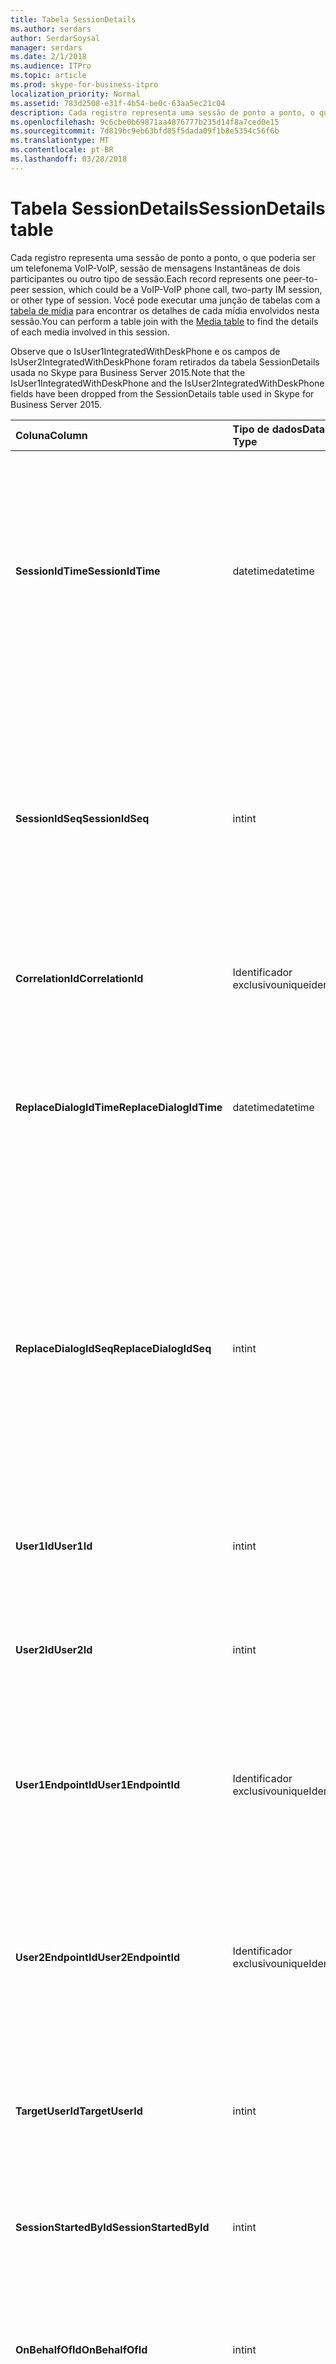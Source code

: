 ```yaml
---
title: Tabela SessionDetails
ms.author: serdars
author: SerdarSoysal
manager: serdars
ms.date: 2/1/2018
ms.audience: ITPro
ms.topic: article
ms.prod: skype-for-business-itpro
localization_priority: Normal
ms.assetid: 783d2508-e31f-4b54-be0c-63aa5ec21c04
description: Cada registro representa uma sessão de ponto a ponto, o que poderia ser um telefonema VoIP-VoIP, sessão de mensagens Instantâneas de dois participantes ou outro tipo de sessão. Você pode executar uma junção de tabelas com a tabela de mídia para encontrar os detalhes de cada mídia envolvidos nesta sessão.
ms.openlocfilehash: 9c6cbe0b69871aa4876777b235d14f8a7ced0e15
ms.sourcegitcommit: 7d819bc9eb63bfd85f5dada09f1b8e5354c56f6b
ms.translationtype: MT
ms.contentlocale: pt-BR
ms.lasthandoff: 03/28/2018
---
```

# <a name="sessiondetails-table"></a><span data-ttu-id="9aeee-104">Tabela SessionDetails</span><span class="sxs-lookup"><span data-stu-id="9aeee-104">SessionDetails table</span></span>
 
<span data-ttu-id="9aeee-105">Cada registro representa uma sessão de ponto a ponto, o que poderia ser um telefonema VoIP-VoIP, sessão de mensagens Instantâneas de dois participantes ou outro tipo de sessão.</span><span class="sxs-lookup"><span data-stu-id="9aeee-105">Each record represents one peer-to-peer session, which could be a VoIP-VoIP phone call, two-party IM session, or other type of session.</span></span> <span data-ttu-id="9aeee-106">Você pode executar uma junção de tabelas com a [tabela de mídia](media.md) para encontrar os detalhes de cada mídia envolvidos nesta sessão.</span><span class="sxs-lookup"><span data-stu-id="9aeee-106">You can perform a table join with the [Media table](media.md) to find the details of each media involved in this session.</span></span>
  
<span data-ttu-id="9aeee-107">Observe que o IsUser1IntegratedWithDeskPhone e os campos de IsUser2IntegratedWithDeskPhone foram retirados da tabela SessionDetails usada no Skype para Business Server 2015.</span><span class="sxs-lookup"><span data-stu-id="9aeee-107">Note that the IsUser1IntegratedWithDeskPhone and the IsUser2IntegratedWithDeskPhone fields have been dropped from the SessionDetails table used in Skype for Business Server 2015.</span></span>
  
|<span data-ttu-id="9aeee-108">**Coluna**</span><span class="sxs-lookup"><span data-stu-id="9aeee-108">**Column**</span></span>|<span data-ttu-id="9aeee-109">**Tipo de dados**</span><span class="sxs-lookup"><span data-stu-id="9aeee-109">**Data Type**</span></span>|<span data-ttu-id="9aeee-110">**Índice de chaves /**</span><span class="sxs-lookup"><span data-stu-id="9aeee-110">**Key/Index**</span></span>|<span data-ttu-id="9aeee-111">**Detalhes**</span><span class="sxs-lookup"><span data-stu-id="9aeee-111">**Details**</span></span>|
|:-----|:-----|:-----|:-----|
|<span data-ttu-id="9aeee-112">**SessionIdTime**</span><span class="sxs-lookup"><span data-stu-id="9aeee-112">**SessionIdTime**</span></span> <br/> |<span data-ttu-id="9aeee-113">datetime</span><span class="sxs-lookup"><span data-stu-id="9aeee-113">datetime</span></span>  <br/> |<span data-ttu-id="9aeee-114">Primária, estrangeira</span><span class="sxs-lookup"><span data-stu-id="9aeee-114">Primary, Foreign</span></span>  <br/> |<span data-ttu-id="9aeee-115">Hora da solicitação de sessão.</span><span class="sxs-lookup"><span data-stu-id="9aeee-115">Time of session request.</span></span> <span data-ttu-id="9aeee-116">Usado em conjunto com **SessionIdSeq** para identificar exclusivamente uma sessão.</span><span class="sxs-lookup"><span data-stu-id="9aeee-116">Used in conjunction with **SessionIdSeq** to uniquely identify a session.</span></span> <span data-ttu-id="9aeee-117">Consulte a [tabela no Skype para Business Server 2015 de diálogos](dialogs.md) para obter mais informações.</span><span class="sxs-lookup"><span data-stu-id="9aeee-117">See the [Dialogs table in Skype for Business Server 2015](dialogs.md) for more information.</span></span> <br/> |
|<span data-ttu-id="9aeee-118">**SessionIdSeq**</span><span class="sxs-lookup"><span data-stu-id="9aeee-118">**SessionIdSeq**</span></span> <br/> |<span data-ttu-id="9aeee-119">int</span><span class="sxs-lookup"><span data-stu-id="9aeee-119">int</span></span>  <br/> |<span data-ttu-id="9aeee-120">Primária, estrangeira</span><span class="sxs-lookup"><span data-stu-id="9aeee-120">Primary, Foreign</span></span>  <br/> |<span data-ttu-id="9aeee-121">Número de identificação para identificar a sessão.</span><span class="sxs-lookup"><span data-stu-id="9aeee-121">ID number to identify the session.</span></span> <span data-ttu-id="9aeee-122">Usado em conjunto com **SessionIdTime** para identificar exclusivamente um session.\*, consulte a [tabela no Skype para Business Server 2015 de diálogos](dialogs.md) para obter mais informações.</span><span class="sxs-lookup"><span data-stu-id="9aeee-122">Used in conjunction with **SessionIdTime** to uniquely identify a session.\* See the [Dialogs table in Skype for Business Server 2015](dialogs.md) for more information.</span></span> <br/> |
|<span data-ttu-id="9aeee-123">**CorrelationId**</span><span class="sxs-lookup"><span data-stu-id="9aeee-123">**CorrelationId**</span></span> <br/> |<span data-ttu-id="9aeee-124">Identificador exclusivo</span><span class="sxs-lookup"><span data-stu-id="9aeee-124">uniqueidentifier</span></span>  <br/> ||<span data-ttu-id="9aeee-125">Um GUID para correlacionar múltiplas sessões.</span><span class="sxs-lookup"><span data-stu-id="9aeee-125">A GUID to correlate multiple sessions.</span></span>  <br/> |
|<span data-ttu-id="9aeee-126">**ReplaceDialogIdTime**</span><span class="sxs-lookup"><span data-stu-id="9aeee-126">**ReplaceDialogIdTime**</span></span> <br/> |<span data-ttu-id="9aeee-127">datetime</span><span class="sxs-lookup"><span data-stu-id="9aeee-127">datetime</span></span>  <br/> |<span data-ttu-id="9aeee-128">Externa</span><span class="sxs-lookup"><span data-stu-id="9aeee-128">Foreign</span></span>  <br/> |<span data-ttu-id="9aeee-129">Número de identificação para identificar a caixa de diálogo que foi substituída pela sessão atual.</span><span class="sxs-lookup"><span data-stu-id="9aeee-129">ID number to identify the dialog which was replaced by current session.</span></span> <span data-ttu-id="9aeee-130">Consulte a [tabela no Skype para Business Server 2015 de diálogos](dialogs.md) para obter mais informações.</span><span class="sxs-lookup"><span data-stu-id="9aeee-130">See the [Dialogs table in Skype for Business Server 2015](dialogs.md) for more information.</span></span> <br/> |
|<span data-ttu-id="9aeee-131">**ReplaceDialogIdSeq**</span><span class="sxs-lookup"><span data-stu-id="9aeee-131">**ReplaceDialogIdSeq**</span></span> <br/> |<span data-ttu-id="9aeee-132">int</span><span class="sxs-lookup"><span data-stu-id="9aeee-132">int</span></span>  <br/> |<span data-ttu-id="9aeee-133">Externa</span><span class="sxs-lookup"><span data-stu-id="9aeee-133">Foreign</span></span>  <br/> |<span data-ttu-id="9aeee-134">Número de identificação para identificar a sessão.</span><span class="sxs-lookup"><span data-stu-id="9aeee-134">ID number to identify the session.</span></span> <span data-ttu-id="9aeee-135">Usado em conjunto com **ReplacesDialogIdTime** para identificar exclusivamente uma sessão que foi substituída por esta sessão.</span><span class="sxs-lookup"><span data-stu-id="9aeee-135">Used in conjunction with **ReplacesDialogIdTime** to uniquely identify a session that is replaced by this session.</span></span> <span data-ttu-id="9aeee-136">Consulte a [tabela no Skype para Business Server 2015 de diálogos](dialogs.md) para obter mais informações.</span><span class="sxs-lookup"><span data-stu-id="9aeee-136">See the [Dialogs table in Skype for Business Server 2015](dialogs.md) for more information.</span></span> <br/> |
|<span data-ttu-id="9aeee-137">**User1Id**</span><span class="sxs-lookup"><span data-stu-id="9aeee-137">**User1Id**</span></span> <br/> |<span data-ttu-id="9aeee-138">int</span><span class="sxs-lookup"><span data-stu-id="9aeee-138">int</span></span>  <br/> |<span data-ttu-id="9aeee-139">Externa</span><span class="sxs-lookup"><span data-stu-id="9aeee-139">Foreign</span></span>  <br/> |<span data-ttu-id="9aeee-140">ID de um usuário na sessão.</span><span class="sxs-lookup"><span data-stu-id="9aeee-140">ID of one user in the session.</span></span> <span data-ttu-id="9aeee-141">Consulte a [tabela de usuários](users.md) para obter mais informações.</span><span class="sxs-lookup"><span data-stu-id="9aeee-141">See the [Users table](users.md) for more information.</span></span> <br/> |
|<span data-ttu-id="9aeee-142">**User2Id**</span><span class="sxs-lookup"><span data-stu-id="9aeee-142">**User2Id**</span></span> <br/> |<span data-ttu-id="9aeee-143">int</span><span class="sxs-lookup"><span data-stu-id="9aeee-143">int</span></span>  <br/> |<span data-ttu-id="9aeee-144">Externa</span><span class="sxs-lookup"><span data-stu-id="9aeee-144">Foreign</span></span>  <br/> |<span data-ttu-id="9aeee-145">ID do usuário na sessão.</span><span class="sxs-lookup"><span data-stu-id="9aeee-145">ID of the other user in the session.</span></span> <span data-ttu-id="9aeee-146">Consulte a [tabela de usuários](users.md) para obter mais informações.</span><span class="sxs-lookup"><span data-stu-id="9aeee-146">See the [Users table](users.md) for more information.</span></span> <br/> |
|<span data-ttu-id="9aeee-147">**User1EndpointId**</span><span class="sxs-lookup"><span data-stu-id="9aeee-147">**User1EndpointId**</span></span> <br/> |<span data-ttu-id="9aeee-148">Identificador exclusivo</span><span class="sxs-lookup"><span data-stu-id="9aeee-148">uniqueIdentifier</span></span>  <br/> ||<span data-ttu-id="9aeee-149">GUID que identifica o ponto de extremidade usado pelo primeiro usuário na sessão.</span><span class="sxs-lookup"><span data-stu-id="9aeee-149">GUID that identifies the endpoint used by the first user in the session.</span></span>  <br/> <span data-ttu-id="9aeee-150">Este campo foi introduzido no Microsoft Lync Server 2013.</span><span class="sxs-lookup"><span data-stu-id="9aeee-150">This field was introduced in Microsoft Lync Server 2013.</span></span>  <br/> |
|<span data-ttu-id="9aeee-151">**User2EndpointId**</span><span class="sxs-lookup"><span data-stu-id="9aeee-151">**User2EndpointId**</span></span> <br/> |<span data-ttu-id="9aeee-152">Identificador exclusivo</span><span class="sxs-lookup"><span data-stu-id="9aeee-152">uniqueIdentifier</span></span>  <br/> ||<span data-ttu-id="9aeee-153">GUID que identifica o ponto de extremidade usado pelo segundo usuário na sessão.</span><span class="sxs-lookup"><span data-stu-id="9aeee-153">GUID that identifies the endpoint used by the second user in the session.</span></span>  <br/> <span data-ttu-id="9aeee-154">Este campo foi introduzido no Microsoft Lync Server 2013.</span><span class="sxs-lookup"><span data-stu-id="9aeee-154">This field was introduced in Microsoft Lync Server 2013.</span></span>  <br/> |
|<span data-ttu-id="9aeee-155">**TargetUserId**</span><span class="sxs-lookup"><span data-stu-id="9aeee-155">**TargetUserId**</span></span> <br/> |<span data-ttu-id="9aeee-156">int</span><span class="sxs-lookup"><span data-stu-id="9aeee-156">int</span></span>  <br/> |<span data-ttu-id="9aeee-157">Externa</span><span class="sxs-lookup"><span data-stu-id="9aeee-157">Foreign</span></span>  <br/> |<span data-ttu-id="9aeee-158">URI do usuário na solicitação SIP original.</span><span class="sxs-lookup"><span data-stu-id="9aeee-158">The original To user URI in the SIP request.</span></span> <span data-ttu-id="9aeee-159">Consulte a [tabela de usuários](users.md) para obter mais informações.</span><span class="sxs-lookup"><span data-stu-id="9aeee-159">see the [Users table](users.md) for more information.</span></span> <br/> |
|<span data-ttu-id="9aeee-160">**SessionStartedById**</span><span class="sxs-lookup"><span data-stu-id="9aeee-160">**SessionStartedById**</span></span> <br/> |<span data-ttu-id="9aeee-161">int</span><span class="sxs-lookup"><span data-stu-id="9aeee-161">int</span></span>  <br/> |<span data-ttu-id="9aeee-162">Externa</span><span class="sxs-lookup"><span data-stu-id="9aeee-162">Foreign</span></span>  <br/> |<span data-ttu-id="9aeee-163">ID do usuário que iniciou a sessão.</span><span class="sxs-lookup"><span data-stu-id="9aeee-163">ID of the user who started the session.</span></span> <span data-ttu-id="9aeee-164">Consulte a [tabela de usuários](users.md) para obter mais informações.</span><span class="sxs-lookup"><span data-stu-id="9aeee-164">See the [Users table](users.md) for more information.</span></span> <br/> |
|<span data-ttu-id="9aeee-165">**OnBehalfOfId**</span><span class="sxs-lookup"><span data-stu-id="9aeee-165">**OnBehalfOfId**</span></span> <br/> |<span data-ttu-id="9aeee-166">int</span><span class="sxs-lookup"><span data-stu-id="9aeee-166">int</span></span>  <br/> |<span data-ttu-id="9aeee-167">Externa</span><span class="sxs-lookup"><span data-stu-id="9aeee-167">Foreign</span></span>  <br/> |<span data-ttu-id="9aeee-168">Indica a identificação do usuário do que o chamador está em nome.</span><span class="sxs-lookup"><span data-stu-id="9aeee-168">Indicates the ID of the user of who the caller is on behalf.</span></span> <span data-ttu-id="9aeee-169">Consulte a [tabela de usuários](users.md) para obter mais informações.</span><span class="sxs-lookup"><span data-stu-id="9aeee-169">See the [Users table](users.md) for more information.</span></span> <br/> |
|<span data-ttu-id="9aeee-170">**ReferredById**</span><span class="sxs-lookup"><span data-stu-id="9aeee-170">**ReferredById**</span></span> <br/> |<span data-ttu-id="9aeee-171">int</span><span class="sxs-lookup"><span data-stu-id="9aeee-171">int</span></span>  <br/> |<span data-ttu-id="9aeee-172">Externa</span><span class="sxs-lookup"><span data-stu-id="9aeee-172">Foreign</span></span>  <br/> |<span data-ttu-id="9aeee-173">ID do usuário por que a chamada é conhecida.</span><span class="sxs-lookup"><span data-stu-id="9aeee-173">ID of the user by who the call is referred.</span></span> <span data-ttu-id="9aeee-174">Consulte a [tabela de usuários](users.md) para obter mais informações.</span><span class="sxs-lookup"><span data-stu-id="9aeee-174">See the [Users table](users.md) for more information.</span></span> <br/> |
|<span data-ttu-id="9aeee-175">**ServerId**</span><span class="sxs-lookup"><span data-stu-id="9aeee-175">**ServerId**</span></span> <br/> |<span data-ttu-id="9aeee-176">int</span><span class="sxs-lookup"><span data-stu-id="9aeee-176">int</span></span>  <br/> |<span data-ttu-id="9aeee-177">Externa</span><span class="sxs-lookup"><span data-stu-id="9aeee-177">Foreign</span></span>  <br/> |<span data-ttu-id="9aeee-178">ID do servidor de front-end usado nesta sessão.</span><span class="sxs-lookup"><span data-stu-id="9aeee-178">ID of the front-end server used for this session.</span></span> <span data-ttu-id="9aeee-179">Consulte a [tabela de servidores](servers.md) para obter mais informações.</span><span class="sxs-lookup"><span data-stu-id="9aeee-179">See the [Servers table](servers.md) for more information.</span></span> <br/> |
|<span data-ttu-id="9aeee-180">**PoolId**</span><span class="sxs-lookup"><span data-stu-id="9aeee-180">**PoolId**</span></span> <br/> |<span data-ttu-id="9aeee-181">int</span><span class="sxs-lookup"><span data-stu-id="9aeee-181">int</span></span>  <br/> |<span data-ttu-id="9aeee-182">Externa</span><span class="sxs-lookup"><span data-stu-id="9aeee-182">Foreign</span></span>  <br/> |<span data-ttu-id="9aeee-183">ID do pool no qual a sessão foi capturada.</span><span class="sxs-lookup"><span data-stu-id="9aeee-183">ID of the pool in which the session was captured.</span></span> <span data-ttu-id="9aeee-184">Consulte a [tabela de Pools](pools.md) para obter mais informações.</span><span class="sxs-lookup"><span data-stu-id="9aeee-184">See the [Pools table](pools.md) for more information.</span></span> <br/> |
|<span data-ttu-id="9aeee-185">**ContentTypeID**</span><span class="sxs-lookup"><span data-stu-id="9aeee-185">**ContentTypeID**</span></span> <br/> |<span data-ttu-id="9aeee-186">int</span><span class="sxs-lookup"><span data-stu-id="9aeee-186">int</span></span>  <br/> |<span data-ttu-id="9aeee-187">Externa</span><span class="sxs-lookup"><span data-stu-id="9aeee-187">Foreign</span></span>  <br/> |<span data-ttu-id="9aeee-188">Tipo de conteúdo usado na sessão.</span><span class="sxs-lookup"><span data-stu-id="9aeee-188">Content type used in the session.</span></span> <span data-ttu-id="9aeee-189">Consulte a [tabela ContentTypes Skype para Business Server 2015](contenttypes.md) para obter mais informações.</span><span class="sxs-lookup"><span data-stu-id="9aeee-189">See the [ContentTypes table in Skype for Business Server 2015](contenttypes.md) for more information.</span></span> <br/> |
|<span data-ttu-id="9aeee-190">**User1ClientVerId**</span><span class="sxs-lookup"><span data-stu-id="9aeee-190">**User1ClientVerId**</span></span> <br/> |<span data-ttu-id="9aeee-191">int</span><span class="sxs-lookup"><span data-stu-id="9aeee-191">int</span></span>  <br/> |<span data-ttu-id="9aeee-192">Externa</span><span class="sxs-lookup"><span data-stu-id="9aeee-192">Foreign</span></span>  <br/> |<span data-ttu-id="9aeee-193">Versão do cliente usado pelo Usuário1.</span><span class="sxs-lookup"><span data-stu-id="9aeee-193">Client version used by User1.</span></span> <span data-ttu-id="9aeee-194">Consulte a [tabela ClientVersions Skype para Business Server 2015](clientversions.md) para obter mais informações.</span><span class="sxs-lookup"><span data-stu-id="9aeee-194">See the [ClientVersions table in Skype for Business Server 2015](clientversions.md) for more information.</span></span> <br/> |
|<span data-ttu-id="9aeee-195">**User2ClientVerId**</span><span class="sxs-lookup"><span data-stu-id="9aeee-195">**User2ClientVerId**</span></span> <br/> |<span data-ttu-id="9aeee-196">int</span><span class="sxs-lookup"><span data-stu-id="9aeee-196">int</span></span>  <br/> |<span data-ttu-id="9aeee-197">Externa</span><span class="sxs-lookup"><span data-stu-id="9aeee-197">Foreign</span></span>  <br/> |<span data-ttu-id="9aeee-198">Versão do cliente usado pelo Usuário2.</span><span class="sxs-lookup"><span data-stu-id="9aeee-198">Client version used by User2.</span></span> <span data-ttu-id="9aeee-199">Consulte a [tabela ClientVersions Skype para Business Server 2015](clientversions.md) para obter mais informações.</span><span class="sxs-lookup"><span data-stu-id="9aeee-199">See the [ClientVersions table in Skype for Business Server 2015](clientversions.md) for more information.</span></span> <br/> |
|<span data-ttu-id="9aeee-200">**User1EdgeServerid**</span><span class="sxs-lookup"><span data-stu-id="9aeee-200">**User1EdgeServerid**</span></span> <br/> |<span data-ttu-id="9aeee-201">int</span><span class="sxs-lookup"><span data-stu-id="9aeee-201">int</span></span>  <br/> |<span data-ttu-id="9aeee-202">Externa</span><span class="sxs-lookup"><span data-stu-id="9aeee-202">Foreign</span></span>  <br/> |<span data-ttu-id="9aeee-203">Servidor de borda usado pelo Usuário1.</span><span class="sxs-lookup"><span data-stu-id="9aeee-203">Edge Server used by User1.</span></span> <span data-ttu-id="9aeee-204">Consulte a [tabela EdgeServers no Skype para Business Server 2015](edgeservers.md) para obter mais informações.</span><span class="sxs-lookup"><span data-stu-id="9aeee-204">See the [EdgeServers table in Skype for Business Server 2015](edgeservers.md) for more information.</span></span> <br/> |
|<span data-ttu-id="9aeee-205">**User2EdgeServerid**</span><span class="sxs-lookup"><span data-stu-id="9aeee-205">**User2EdgeServerid**</span></span> <br/> |<span data-ttu-id="9aeee-206">int</span><span class="sxs-lookup"><span data-stu-id="9aeee-206">int</span></span>  <br/> |<span data-ttu-id="9aeee-207">Externa</span><span class="sxs-lookup"><span data-stu-id="9aeee-207">Foreign</span></span>  <br/> |<span data-ttu-id="9aeee-208">Servidor de borda usado pelo Usuário2.</span><span class="sxs-lookup"><span data-stu-id="9aeee-208">Edge Server used by User2.</span></span> <span data-ttu-id="9aeee-209">Consulte a [tabela EdgeServers no Skype para Business Server 2015](edgeservers.md) para obter mais informações.</span><span class="sxs-lookup"><span data-stu-id="9aeee-209">See the [EdgeServers table in Skype for Business Server 2015](edgeservers.md) for more information.</span></span> <br/> |
|<span data-ttu-id="9aeee-210">**IsUser1Internal**</span><span class="sxs-lookup"><span data-stu-id="9aeee-210">**IsUser1Internal**</span></span> <br/> |<span data-ttu-id="9aeee-211">bit</span><span class="sxs-lookup"><span data-stu-id="9aeee-211">bit</span></span>  <br/> ||<span data-ttu-id="9aeee-212">Se o Usuário1 está conectado internamente ou não.</span><span class="sxs-lookup"><span data-stu-id="9aeee-212">Whether User1 is logged on from internal or not.</span></span>  <br/> |
|<span data-ttu-id="9aeee-213">**IsUser2Internal**</span><span class="sxs-lookup"><span data-stu-id="9aeee-213">**IsUser2Internal**</span></span> <br/> |<span data-ttu-id="9aeee-214">bit</span><span class="sxs-lookup"><span data-stu-id="9aeee-214">bit</span></span>  <br/> ||<span data-ttu-id="9aeee-215">Se o Usuário2 está conectado internamente ou não.</span><span class="sxs-lookup"><span data-stu-id="9aeee-215">Whether User2 is logged on from internal or not.</span></span>  <br/> |
|<span data-ttu-id="9aeee-216">**InviteTime**</span><span class="sxs-lookup"><span data-stu-id="9aeee-216">**InviteTime**</span></span> <br/> |<span data-ttu-id="9aeee-217">datetime</span><span class="sxs-lookup"><span data-stu-id="9aeee-217">datetime</span></span>  <br/> ||<span data-ttu-id="9aeee-218">A hora da primeira solicitação INVITE.</span><span class="sxs-lookup"><span data-stu-id="9aeee-218">The time of the first INVITE request.</span></span> <span data-ttu-id="9aeee-219">Normalmente, este campo é preenchido pelos dados gerados a partir da mensagem de convite inicial da sessão.</span><span class="sxs-lookup"><span data-stu-id="9aeee-219">This field is typically populated by data generated from the initial INVITE message in the session.</span></span> <span data-ttu-id="9aeee-220">Se não houver nenhuma mensagem CONVIDAR o campo é preenchido com a data e hora da primeira relevante mensagem SIP (BYE, cancelar, mensagem ou INFO).</span><span class="sxs-lookup"><span data-stu-id="9aeee-220">If there is no INVITE message then the field is populated with the date and time of the first relevant SIP message (BYE, CANCEL, MESSAGE, or INFO).</span></span> <span data-ttu-id="9aeee-221">Normalmente, este campo é preenchido pelos dados gerados a partir da mensagem de convite inicial da sessão.</span><span class="sxs-lookup"><span data-stu-id="9aeee-221">This field is typically populated by data generated from the initial INVITE message in the session.</span></span> <span data-ttu-id="9aeee-222">Se não houver nenhuma mensagem CONVIDAR o campo é preenchido com a data e hora da primeira relevante mensagem SIP (BYE, cancelar, mensagem ou INFO).</span><span class="sxs-lookup"><span data-stu-id="9aeee-222">If there is no INVITE message then the field is populated with the date and time of the first relevant SIP message (BYE, CANCEL, MESSAGE, or INFO).</span></span>  <br/> |
|<span data-ttu-id="9aeee-223">**ResponseTime**</span><span class="sxs-lookup"><span data-stu-id="9aeee-223">**ResponseTime**</span></span> <br/> |<span data-ttu-id="9aeee-224">datetime</span><span class="sxs-lookup"><span data-stu-id="9aeee-224">datetime</span></span>  <br/> ||<span data-ttu-id="9aeee-225">A hora da resposta à mensagem INVITE primeira.</span><span class="sxs-lookup"><span data-stu-id="9aeee-225">The time of the response to the first INVITE message.</span></span> <span data-ttu-id="9aeee-226">Normalmente, este campo é preenchido pelos dados gerados a partir da mensagem de convite inicial da sessão.</span><span class="sxs-lookup"><span data-stu-id="9aeee-226">This field is typically populated by data generated from the initial INVITE message in the session.</span></span> <span data-ttu-id="9aeee-227">Se não houver nenhuma mensagem CONVIDAR o campo é preenchido com a data e hora da primeira relevante mensagem SIP (BYE, cancelar, mensagem ou INFO).</span><span class="sxs-lookup"><span data-stu-id="9aeee-227">If there is no INVITE message then the field is populated with the date and time of the first relevant SIP message (BYE, CANCEL, MESSAGE, or INFO).</span></span>  <br/> |
|<span data-ttu-id="9aeee-228">**ResponseCode**</span><span class="sxs-lookup"><span data-stu-id="9aeee-228">**ResponseCode**</span></span> <br/> |<span data-ttu-id="9aeee-229">int</span><span class="sxs-lookup"><span data-stu-id="9aeee-229">int</span></span>  <br/> ||<span data-ttu-id="9aeee-230">Código de resposta SIP para o convite de sessão.</span><span class="sxs-lookup"><span data-stu-id="9aeee-230">SIP response code to the session invitation.</span></span> <span data-ttu-id="9aeee-231">Normalmente, este campo é preenchido pelos dados gerados a partir da mensagem de convite inicial da sessão.</span><span class="sxs-lookup"><span data-stu-id="9aeee-231">This field is typically populated by data generated from the initial INVITE message in the session.</span></span> <span data-ttu-id="9aeee-232">Se não houver nenhuma mensagem CONVIDAR o campo é preenchido com a data e hora da primeira relevante mensagem SIP (BYE, cancelar, mensagem ou INFO).</span><span class="sxs-lookup"><span data-stu-id="9aeee-232">If there is no INVITE message then the field is populated with the date and time of the first relevant SIP message (BYE, CANCEL, MESSAGE, or INFO).</span></span>  <br/> |
|<span data-ttu-id="9aeee-233">**DiagnosticId**</span><span class="sxs-lookup"><span data-stu-id="9aeee-233">**DiagnosticId**</span></span> <br/> |<span data-ttu-id="9aeee-234">int</span><span class="sxs-lookup"><span data-stu-id="9aeee-234">int</span></span>  <br/> ||<span data-ttu-id="9aeee-235">ID de diagnóstico capturado do cabeçalho SIP.</span><span class="sxs-lookup"><span data-stu-id="9aeee-235">Diagnostic ID captured from SIP header.</span></span>  <br/> |
|<span data-ttu-id="9aeee-236">**CallPriority**</span><span class="sxs-lookup"><span data-stu-id="9aeee-236">**CallPriority**</span></span> <br/> |<span data-ttu-id="9aeee-237">int</span><span class="sxs-lookup"><span data-stu-id="9aeee-237">int</span></span>  <br/> |<span data-ttu-id="9aeee-238">Externa</span><span class="sxs-lookup"><span data-stu-id="9aeee-238">Foreign</span></span>  <br/> |<span data-ttu-id="9aeee-239">Prioridade de chamada.</span><span class="sxs-lookup"><span data-stu-id="9aeee-239">Call priority.</span></span> <span data-ttu-id="9aeee-240">Consulte a [tabela CallPriorities do Skype para Business Server 2015](callpriorities.md) para obter mais informações.</span><span class="sxs-lookup"><span data-stu-id="9aeee-240">See the [CallPriorities table in Skype for Business Server 2015](callpriorities.md) for more information.</span></span> <br/> |
|<span data-ttu-id="9aeee-241">**User1MessageCount**</span><span class="sxs-lookup"><span data-stu-id="9aeee-241">**User1MessageCount**</span></span> <br/> |<span data-ttu-id="9aeee-242">int</span><span class="sxs-lookup"><span data-stu-id="9aeee-242">int</span></span>  <br/> ||<span data-ttu-id="9aeee-243">Número de mensagens enviadas pelo Usuário1 durante a sessão.</span><span class="sxs-lookup"><span data-stu-id="9aeee-243">Number of messages sent by User1 during the session.</span></span>  <br/> |
|<span data-ttu-id="9aeee-244">**User2MessageCount**</span><span class="sxs-lookup"><span data-stu-id="9aeee-244">**User2MessageCount**</span></span> <br/> |<span data-ttu-id="9aeee-245">int</span><span class="sxs-lookup"><span data-stu-id="9aeee-245">int</span></span>  <br/> ||<span data-ttu-id="9aeee-246">Número de mensagens enviadas pelo Usuário2 durante a sessão.</span><span class="sxs-lookup"><span data-stu-id="9aeee-246">Number of messages sent by User2 during the session.</span></span>  <br/> |
|<span data-ttu-id="9aeee-247">**SessionEndTime**</span><span class="sxs-lookup"><span data-stu-id="9aeee-247">**SessionEndTime**</span></span> <br/> |<span data-ttu-id="9aeee-248">datetime</span><span class="sxs-lookup"><span data-stu-id="9aeee-248">datetime</span></span>  <br/> ||<span data-ttu-id="9aeee-249">Hora ao final da sessão.</span><span class="sxs-lookup"><span data-stu-id="9aeee-249">Time at the end of the session.</span></span>  <br/> |
|<span data-ttu-id="9aeee-250">**MediaTypes**</span><span class="sxs-lookup"><span data-stu-id="9aeee-250">**MediaTypes**</span></span> <br/> |<span data-ttu-id="9aeee-251">int</span><span class="sxs-lookup"><span data-stu-id="9aeee-251">int</span></span>  <br/> ||<span data-ttu-id="9aeee-252">Um conjunto de bits que indica o tipo de mídia dessa sessão.</span><span class="sxs-lookup"><span data-stu-id="9aeee-252">A bit set that indicates the media type of this session.</span></span> <span data-ttu-id="9aeee-253">As definições dos tipos estão listados:</span><span class="sxs-lookup"><span data-stu-id="9aeee-253">Listed are the definitions of the types:</span></span>  <br/> <span data-ttu-id="9aeee-254">1 - MENSAGENS INSTANTÂNEAS</span><span class="sxs-lookup"><span data-stu-id="9aeee-254">1- IM</span></span>  <br/> <span data-ttu-id="9aeee-255">2 - FILE_TRANSFER</span><span class="sxs-lookup"><span data-stu-id="9aeee-255">2- FILE_TRANSFER</span></span>  <br/> <span data-ttu-id="9aeee-256">4 - REMOTE_ASSISTANCE</span><span class="sxs-lookup"><span data-stu-id="9aeee-256">4- REMOTE_ASSISTANCE</span></span>  <br/> <span data-ttu-id="9aeee-257">8 - APP_SHARING</span><span class="sxs-lookup"><span data-stu-id="9aeee-257">8- APP_SHARING</span></span>  <br/> <span data-ttu-id="9aeee-258">16 - ÁUDIO</span><span class="sxs-lookup"><span data-stu-id="9aeee-258">16- AUDIO</span></span>  <br/> <span data-ttu-id="9aeee-259">32 - VÍDEO</span><span class="sxs-lookup"><span data-stu-id="9aeee-259">32- VIDEO</span></span>  <br/> <span data-ttu-id="9aeee-260">64 - APP_INVITE</span><span class="sxs-lookup"><span data-stu-id="9aeee-260">64- APP_INVITE</span></span>  <br/> |
|<span data-ttu-id="9aeee-261">**User1Flag**</span><span class="sxs-lookup"><span data-stu-id="9aeee-261">**User1Flag**</span></span> <br/> |<span data-ttu-id="9aeee-262">smallint</span><span class="sxs-lookup"><span data-stu-id="9aeee-262">smallint</span></span>  <br/> ||<span data-ttu-id="9aeee-263">Um conjunto de bits que indica os atributos de User1.</span><span class="sxs-lookup"><span data-stu-id="9aeee-263">A bit set that indicates the User1 attributes.</span></span> <span data-ttu-id="9aeee-264">As seguintes definições de atributo são listadas:</span><span class="sxs-lookup"><span data-stu-id="9aeee-264">The following attribute definitions are listed:</span></span>  <br/> <span data-ttu-id="9aeee-265">0x01 - integrado com telefone de mesa</span><span class="sxs-lookup"><span data-stu-id="9aeee-265">0x01 - Integrated with desktop phone</span></span>  <br/> |
|<span data-ttu-id="9aeee-266">**User2Flag**</span><span class="sxs-lookup"><span data-stu-id="9aeee-266">**User2Flag**</span></span> <br/> |<span data-ttu-id="9aeee-267">smallint</span><span class="sxs-lookup"><span data-stu-id="9aeee-267">smallint</span></span>  <br/> ||<span data-ttu-id="9aeee-268">Um conjunto de bits que indica os atributos de Usuário2.</span><span class="sxs-lookup"><span data-stu-id="9aeee-268">A bit set that indicates the User2 attributes.</span></span> <span data-ttu-id="9aeee-269">As seguintes definições de atributo são listadas:</span><span class="sxs-lookup"><span data-stu-id="9aeee-269">The following attribute definitions are listed:</span></span>  <br/> <span data-ttu-id="9aeee-270">0x01 - integrado com telefone de mesa</span><span class="sxs-lookup"><span data-stu-id="9aeee-270">0x01 - Integrated with desktop phone</span></span>  <br/> |
|<span data-ttu-id="9aeee-271">**CallFlag**</span><span class="sxs-lookup"><span data-stu-id="9aeee-271">**CallFlag**</span></span> <br/> |<span data-ttu-id="9aeee-272">smallint</span><span class="sxs-lookup"><span data-stu-id="9aeee-272">smallint</span></span>  <br/> ||<span data-ttu-id="9aeee-273">Um conjunto de bits que indica os atributos de chamada.</span><span class="sxs-lookup"><span data-stu-id="9aeee-273">A bit set that indicates the call attributes.</span></span> <span data-ttu-id="9aeee-274">As seguintes definições de atributo são listadas:</span><span class="sxs-lookup"><span data-stu-id="9aeee-274">The following attribute definitions are listed:</span></span>  <br/> <span data-ttu-id="9aeee-275">0x01 - sessão repetida</span><span class="sxs-lookup"><span data-stu-id="9aeee-275">0x01 - Retried Session</span></span>  <br/> <span data-ttu-id="9aeee-276">0x02 - uma chamada feita pelo operador em nome de um grupo de resposta</span><span class="sxs-lookup"><span data-stu-id="9aeee-276">0x02 - A call made by agent on behalf of a response group</span></span>  <br/> |
|<span data-ttu-id="9aeee-277">**Processadas**</span><span class="sxs-lookup"><span data-stu-id="9aeee-277">**Processed**</span></span> <br/> |<span data-ttu-id="9aeee-278">bit</span><span class="sxs-lookup"><span data-stu-id="9aeee-278">bit</span></span>  <br/> ||<span data-ttu-id="9aeee-279">Para uso interno pelo serviço de monitoramento.</span><span class="sxs-lookup"><span data-stu-id="9aeee-279">For internal use by the Monitoring service.</span></span>  <br/> <span data-ttu-id="9aeee-280">Este campo foi introduzido no Microsoft Lync Server 2013.</span><span class="sxs-lookup"><span data-stu-id="9aeee-280">This field was introduced in Microsoft Lync Server 2013.</span></span>  <br/> |
|<span data-ttu-id="9aeee-281">**LastModifiedTime**</span><span class="sxs-lookup"><span data-stu-id="9aeee-281">**LastModifiedTime**</span></span> <br/> |<span data-ttu-id="9aeee-282">DateTime</span><span class="sxs-lookup"><span data-stu-id="9aeee-282">Datetime</span></span>  <br/> ||<span data-ttu-id="9aeee-283">Para uso interno pelo serviço de monitoramento.</span><span class="sxs-lookup"><span data-stu-id="9aeee-283">For internal use by the Monitoring service.</span></span>  <br/> <span data-ttu-id="9aeee-284">Este campo foi introduzido no Skype para Business Server 2015.</span><span class="sxs-lookup"><span data-stu-id="9aeee-284">This field was introduced in Skype for Business Server 2015.</span></span>  <br/> |
   
<span data-ttu-id="9aeee-285">\*Para a maioria das sessões, SessionIdSeq terá o valor de 1.</span><span class="sxs-lookup"><span data-stu-id="9aeee-285">\* For most sessions, SessionIdSeq will have the value of 1.</span></span> <span data-ttu-id="9aeee-286">Se várias sessões iniciar exatamente simultaneamente, o SessionIdSeq para um será 1, para outro será 2 e assim por diante.</span><span class="sxs-lookup"><span data-stu-id="9aeee-286">If multiple sessions start at exactly the same time, the SessionIdSeq for one will be 1, for another will be 2, and so on.</span></span>
  

